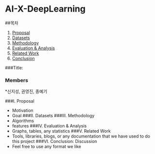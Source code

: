 # AI-X-DeepLearning
##목차
1. [Proposal](#I.-Proposal)
2. [Datasets](#II.-Datasets)
3. [Methodology](#III.-Methodology)
4. [Evaluation & Analysis](#IV.-Evaluation-&-Analysis)
5. [Related Work](#V.-Related-work)
6. [Conclusion](#VI.-Conclusion:-Discussion)
   
###Title:

### Members
*신지성, 권영진, 종예기

###I. Proposal
- Motivation
- Goal
###II. Datasets
###III. Methodology
- Algorithms
- features
###IV. Evaluation & Analysis
- Graphs, tables, any statistics
###V. Related Work
- Tools, libraries, blogs, or any documentation that we have used to do this project
###VI. Conclusion: Discussion
- Feel free to use any format we like
